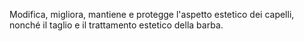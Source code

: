 Modifica, migliora, mantiene e protegge l'aspetto estetico dei capelli, nonché il taglio e il trattamento estetico della barba.
